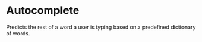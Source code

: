 # Autocomplete
Predicts the rest of a word a user is typing based on a predefined dictionary of words.
